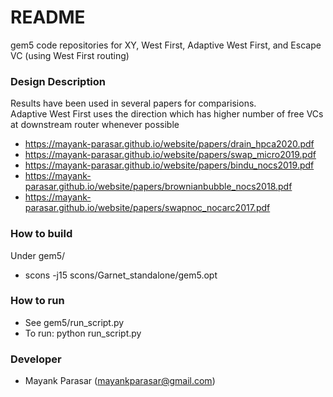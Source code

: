 # README #

gem5 code repositories for XY, West First, Adaptive West First, and Escape VC (using West First routing)

### Design Description ###
Results have been used in several papers for comparisions.<br>
Adaptive West First uses the direction which has higher number of free VCs
at downstream router whenever possible
	
   * https://mayank-parasar.github.io/website/papers/drain_hpca2020.pdf
   * https://mayank-parasar.github.io/website/papers/swap_micro2019.pdf
   * https://mayank-parasar.github.io/website/papers/bindu_nocs2019.pdf
   * https://mayank-parasar.github.io/website/papers/brownianbubble_nocs2018.pdf
   * https://mayank-parasar.github.io/website/papers/swapnoc_nocarc2017.pdf

### How to build ###
Under gem5/
* scons -j15 scons/Garnet_standalone/gem5.opt

### How to run ###

* See gem5/run_script.py
* To run: python run_script.py

### Developer ###

* Mayank Parasar (mayankparasar@gmail.com)
